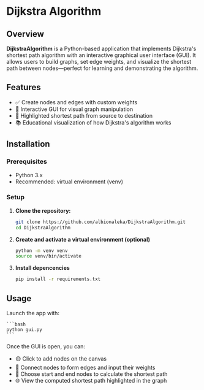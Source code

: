 # Dijkstra Algorithm

## Overview

**DijkstraAlgorithm** is a Python-based application that implements Dijkstra's shortest path algorithm with an interactive graphical user interface (GUI). It allows users to build graphs, set edge weights, and visualize the shortest path between nodes—perfect for learning and demonstrating the algorithm.

## Features

- ✅ Create nodes and edges with custom weights
- 🎨 Interactive GUI for visual graph manipulation
- 📍 Highlighted shortest path from source to destination
- 📚 Educational visualization of how Dijkstra's algorithm works

## Installation

### Prerequisites

- Python 3.x
- Recommended: virtual environment (venv)

### Setup

1. **Clone the repository:**

   ```bash
   git clone https://github.com/albionaleka/DijkstraAlgorithm.git
   cd DijkstraAlgorithm

2. **Create and activate a virtual environment (optional)**

    ```bash
    python -m venv venv
    source venv/bin/activate

3. **Install depencencies**
    ```bash
    pip install -r requirements.txt

## Usage

Launch the app with:

    ```bash
    python gui.py
    ```

Once the GUI is open, you can:

- 🟡 Click to add nodes on the canvas
- 🔗 Connect nodes to form edges and input their weights
- 🧭 Choose start and end nodes to calculate the shortest path
- 🌐 View the computed shortest path highlighted in the graph
